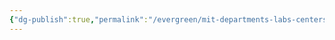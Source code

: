 ```yaml
---
{"dg-publish":true,"permalink":"/evergreen/mit-departments-labs-centers/mitll/","tags":["lab","rtcnl"]}
---
```


